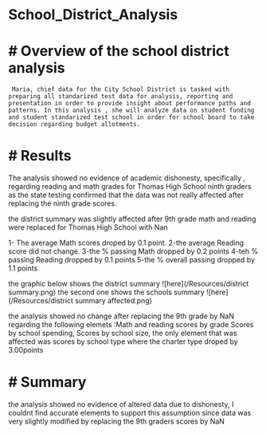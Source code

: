 # School_District_Analysis


 # #  Overview of the school district analysis
 
 
     Maria, chief data for the City School District is tasked with preparing all standarized test data for analysis, reporting and  presentation in order to provide insight about performance paths and patterns. In this analysis , she will analyze data on student funding and student standarized test school in order for school board to take decision regarding budget allotments.
     
 # # Results
 
 The analysis showed no evidence of academic dishonesty, specifically , regarding reading and math grades for Thomas High School ninth graders as the state testing confirmed that the data was not really affected after replacing the ninth grade scores. 
 
 the district summary was  slightly affected after 9th grade math and reading were replaced for Thomas High School with Nan
 
 1- The average Math scores droped by 0.1 point.
 2-the average Reading score did not change.
 3-the % passing Math dropped by 0.2 points
 4-teh % passing Reading dropped by 0.1 points
 5-the % overall passing dropped by 1.1 points
 
 the graphic below shows the district summary   ![here](/Resources/district summary.png)
 the second one shows the schools summary ![here](/Resources/district summary affected.png)
 
 
 the analysis showed no change after replacing the 9th grade by NaN regarding the following elemets :Math and reading scores by grade
 Scores by school spending, Scores by school size, the only element that was affected was scores by school type where the charter type droped  by 3.00points
 
 
  # # Summary
  
  the analysis showed no evidence of altered data due to dishonesty, I couldnt find accurate elements to support this assumption since data was very slightly modified by replacing the 9th graders scores by NaN
